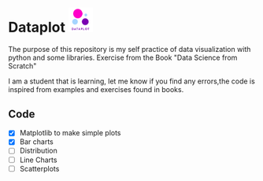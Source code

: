# Dataplot <img src="img/logo.png" alt="logo" width="50" heigth=50/>

The purpose of this repository is my self practice of data visualization with python and some libraries. Exercise from the Book "Data Science from Scratch"

I am a student that is learning, let me know if you find any errors,the code is inspired from examples and exercises found in books.

## Code

- [x] Matplotlib to make simple plots
- [x] Bar charts
- [ ] Distribution
- [ ] Line Charts
- [ ] Scatterplots
